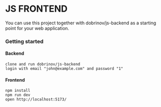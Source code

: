 # JS FRONTEND

You can use this project together with dobrinov/js-backend as a starting point for your web application.

### Getting started

#### Backend
```
clone and run dobrinov/js-backend
login with email "john@example.com" and password "1"
```

#### Frontend
```
npm install
npm run dev
open http://localhost:5173/
```
